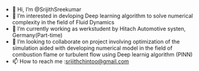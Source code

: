 - 👋 Hi, I’m @SrijithSreekumar
- 👀 I’m interested in devloping Deep learning algorithm to solve numerical complexity in the field of Fluid Dynamics 
- 🌱 I’m currently working as werkstudent by Hitach Automotive systen, Germany(Part-time)
- 💞️ I’m looking to collaborate on project involving optimization of the simulation aided with developing numerical model in the field of combustion flame or turbulent flow using Deep learnig algorithm (PINN)
- 📫 How to reach me :srijithchintoo@gmail.com

<!---
SrijithSreekumar/SrijithSreekumar is a ✨ special ✨ repository because its `README.md` (this file) appears on your GitHub profile.
You can click the Preview link to take a look at your changes.
--->
